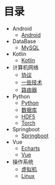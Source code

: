 # 目录

- Android
	- [Android](Android/Android.md)
- DataBase
	- [MySQL](Database/MySQL.md)
- Kotlin
	- [Kotlin](Kotlin/Kotlin.md)
- 计算机网络
	- [协议](Network/协议.md)
	- [一些技术](Network/一些技术.md)
	- [路由器](Network/路由器.md)
- Python
	- [Python](Python/Python.md)
	- [数据库](Python/数据库.md)
	- [HDF5](Python/HDF5.md)
	- [Torch](Python/Torch.md)
- Springboot
	- [Springboot](Springboot/Springboot.md)
- Vue
	- [Echarts](Vue/Echarts.md)
	- [Vue](Vue/Vue.md)
- 操作系统
	- [虚拟机](OS/虚拟机.md)
	- [Linux](OS/Linux.md)